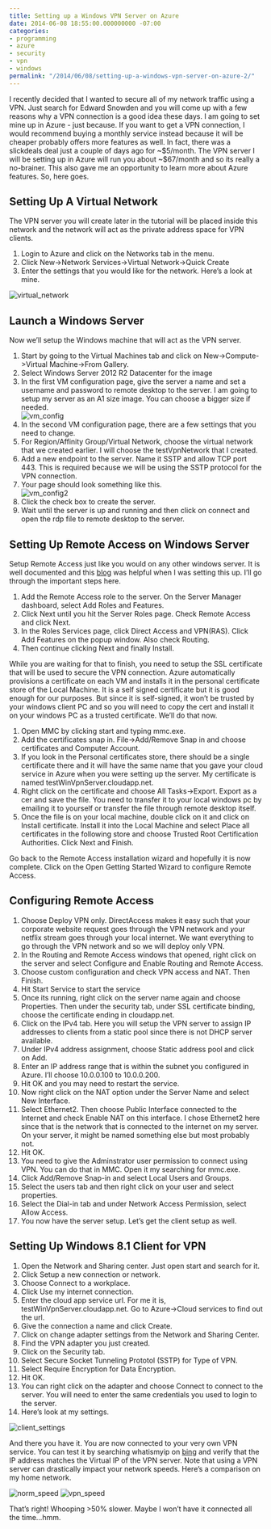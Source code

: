 ```yaml
---
title: Setting up a Windows VPN Server on Azure
date: 2014-06-08 18:55:00.000000000 -07:00
categories:
- programming
- azure
- security
- vpn
- windows
permalink: "/2014/06/08/setting-up-a-windows-vpn-server-on-azure-2/"
---
```


I recently decided that I wanted to secure all of my network traffic
using a VPN. Just search for Edward Snowden and you will come up with a
few reasons why a VPN connection is a good idea these days. I am going
to set mine up in Azure - just because. If you want to get a VPN
connection, I would recommend buying a monthly service instead because
it will be cheaper probably offers more features as well. In fact, there
was a slickdeals deal just a couple of days ago for \~\$5/month. The VPN
server I will be setting up in Azure will run you about \~\$67/month and
so its really a no-brainer. This also gave me an opportunity to learn
more about Azure features. So, here goes.

## Setting Up A Virtual Network

The VPN server you will create later in the tutorial will be placed
inside this network and the network will act as the private address
space for VPN clients.

1.  Login to Azure and click on the Networks tab in the menu.
2.  Click New->Network Services->Virtual Network->Quick Create
3.  Enter the settings that you would like for the network. Here’s a look at mine.

![virtual_network]({{site.baseurl}}/assets/2014/06/virtual_network_thumb.png)

## Launch a Windows Server

Now we’ll setup the Windows machine that will act as the VPN server.

1.  Start by going to the Virtual Machines tab and click on
    New->Compute->Virtual Machine->From Gallery.
2.  Select Windows Server 2012 R2 Datacenter for the image
3.  In the first VM configuration page, give the server a name and set a
    username and password to remote desktop to the server. I am going to
    setup my server as an A1 size image. You can choose a bigger size if
    needed.\
    ![vm_config]({{site.baseurl}}/assets/2014/06/vm_config_thumb.png)
4.  In the second VM configuration page, there are a few settings that
    you need to change.
5.  For Region/Affinity Group/Virtual Network, choose the virtual network that we created earlier. I will choose the testVpnNetwork that I created.
6.  Add a new endpoint to the server. Name it SSTP and allow TCP port 443. This is required because we will be using the SSTP protocol for the VPN connection.
7.  Your page should look something like this.  
![vm_config2]({{site.baseurl}}/assets/2014/06/vm_config2_thumb.png)
8.  Click the check box to create the server.
9.  Wait until the server is up and running and then click on connect
    and open the rdp file to remote desktop to the server.

## Setting Up Remote Access on Windows Server

Setup Remote Access just like you would on any other windows server. It
is well documented and this
[blog](http://www.thomasmaurer.ch/2014/01/how-to-install-vpn-on-windows-server-2012-r2/)
was helpful when I was setting this up. I’ll go through the important
steps here.

1.  Add the Remote Access role to the server. On the Server Manager
    dashboard, select Add Roles and Features.
2.  Click Next until you hit the Server Roles page. Check Remote Access
    and click Next.
3.  In the Roles Services page, click Direct Access and VPN(RAS). Click
    Add Features on the popup window. Also check Routing.
4.  Then continue clicking Next and finally Install.

While you are waiting for that to finish, you need to setup the SSL
certificate that will be used to secure the VPN connection. Azure
automatically provisions a certificate on each VM and installs it in the
personal certificate store of the Local Machine. It is a self signed
certificate but it is good enough for our purposes. But since it is
self-signed, it won’t be trusted by your windows client PC and so you
will need to copy the cert and install it on your windows PC as a
trusted certificate. We’ll do that now.

1.  Open MMC by clicking start and typing mmc.exe.
2.  Add the certificates snap in. File->Add/Remove Snap in and choose
    certificates and Computer Account.
3.  If you look in the Personal certificates store, there should be a
    single certificate there and it will have the same name that you
    gave your cloud service in Azure when you were setting up the
    server. My certificate is named testWinVpnServer.cloudapp.net.
4.  Right click on the certificate and choose All Tasks->Export.
    Export as a cer and save the file. You need to transfer it to your
    local windows pc by emailing it to yourself or transfer the file
    through remote desktop itself.
5.  Once the file is on your local machine, double click on it and click
    on Install certificate. Install it into the Local Machine and select
    Place all certificates in the following store and choose Trusted
    Root Certification Authorities. Click Next and Finish.

Go back to the Remote Access installation wizard and hopefully it is now
complete. Click on the Open Getting Started Wizard to configure Remote
Access.

## Configuring Remote Access

1.  Choose Deploy VPN only. DirectAccess makes it easy such that your
    corporate website request goes through the VPN network and your
    netflix stream goes through your local internet. We want everything
    to go through the VPN network and so we will deploy only VPN.
2.  In the Routing and Remote Access windows that opened, right click on
    the server and select Configure and Enable Routing and Remote
    Access.
3.  Choose custom configuration and check VPN access and NAT. Then
    Finish.
4.  Hit Start Service to start the service
5.  Once its running, right click on the server name again and choose
    Properties. Then under the security tab, under SSL certificate
    binding, choose the certificate ending in cloudapp.net.
6.  Click on the IPv4 tab. Here you will setup the VPN server to assign
    IP addresses to clients from a static pool since there is not DHCP
    server available.
7.  Under IPv4 address assignment, choose Static address pool and click
    on Add.
8.  Enter an IP address range that is within the subnet you configured
    in Azure. I’ll choose 10.0.0.100 to 10.0.0.200.
9.  Hit OK and you may need to restart the service.
10. Now right click on the NAT option under the Server Name and select
    New Interface.
11. Select Ethernet2. Then choose Public Interface connected to the
    Internet and check Enable NAT on this interface. I chose Ethernet2
    here since that is the network that is connected to the internet on
    my server. On your server, it might be named something else but most
    probably not.
12. Hit OK.
13. You need to give the Adminstrator user permission to connect using
    VPN. You can do that in MMC. Open it my searching for mmc.exe.
14. Click Add/Remove Snap-in and select Local Users and Groups.
15. Select the users tab and then right click on your user and select
    properties.
16. Select the Dial-in tab and under Network Access Permission, select
    Allow Access.
17. You now have the server setup. Let’s get the client setup as well.

## Setting Up Windows 8.1 Client for VPN

1.  Open the Network and Sharing center. Just open start and search for
    it.
2.  Click Setup a new connection or network.
3.  Choose Connect to a workplace.
4.  Click Use my internet connection.
5.  Enter the cloud app service url. For me it is,
    testWinVpnServer.cloudapp.net. Go to Azure->Cloud services to
    find out the url.
6.  Give the connection a name and click Create.
7.  Click on change adapter settings from the Network and Sharing
    Center.
8.  Find the VPN adapter you just created.
9.  Click on the Security tab.
10. Select Secure Socket Tunneling Prototol (SSTP) for Type of VPN.
11. Select Require Encryption for Data Encryption.
12. Hit OK.
13. You can right click on the adapter and choose Connect to connect to
    the server. You will need to enter the same credentials you used to
    login to the server.
14. Here’s look at my settings.

![client_settings]({{site.baseurl}}/assets/2014/06/client_settings_thumb.png)

And there you have it. You are now connected to your very own VPN
service. You can test it by searching whatismyip on
[bing](http://www.bing.com/search?setmkt=en-US&q=whatismyip) and verify
that the IP address matches the Virtual IP of the VPN server. Note that
using a VPN server can drastically impact your network speeds. Here’s a
comparison on my home network.

![norm_speed]({{site.baseurl}}/assets/2014/06/norm_speed_thumb.png)
![vpn_speed]({{site.baseurl}}/assets/2014/06/vpn_speed_thumb.png)

That’s right! Whooping >50% slower. Maybe I won’t have it connected all the time…hmm.
